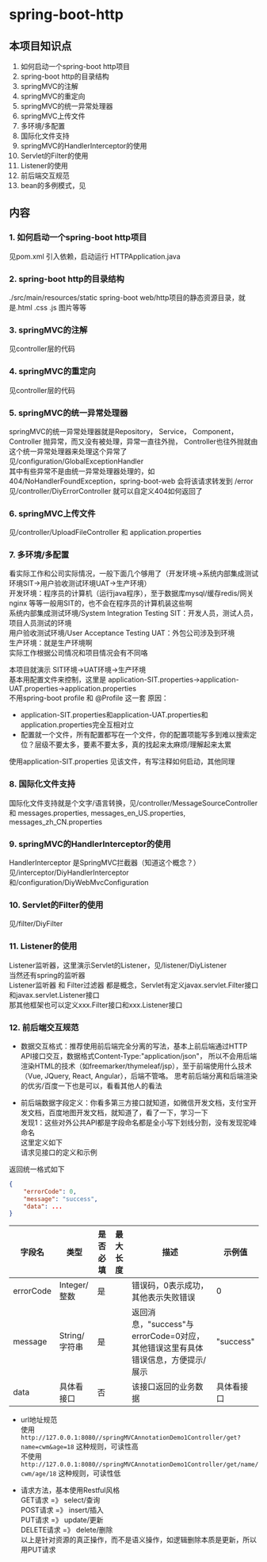 # spring-boot-http

## 本项目知识点
1. 如何启动一个spring-boot http项目  
2. spring-boot http的目录结构  
3. springMVC的注解  
4. springMVC的重定向  
5. springMVC的统一异常处理器  
6. springMVC上传文件  
7. 多环境/多配置  
8. 国际化文件支持  
9. springMVC的HandlerInterceptor的使用  
10. Servlet的Filter的使用  
11. Listener的使用  
12. 前后端交互规范  
13. bean的多例模式，见

## 内容
### 1. 如何启动一个spring-boot http项目  
见pom.xml 引入依赖，启动运行 HTTPApplication.java  

### 2. spring-boot http的目录结构  
./src/main/resources/static  spring-boot web/http项目的静态资源目录，就是.html .css .js 图片等等  

### 3. springMVC的注解
见controller层的代码  

### 4. springMVC的重定向  
见controller层的代码  

### 5. springMVC的统一异常处理器  
springMVC的统一异常处理器就是Repository， Service， Component， Controller 抛异常，而又没有被处理，异常一直往外抛，
Controller也往外抛就由这个统一异常处理器来处理这个异常了  
见/configuration/GlobalExceptionHandler  
其中有些异常不是由统一异常处理器处理的，如404/NoHandlerFoundException，spring-boot-web 会将该请求转发到 /error  
见/controller/DiyErrorController 就可以自定义404如何返回了      


### 6. springMVC上传文件  
见/controller/UploadFileController 和 application.properties   

### 7. 多环境/多配置  
看实际工作和公司实际情况，一般下面几个够用了（开发环境->系统内部集成测试环境SIT->用户验收测试环境UAT->生产环境）   
开发环境：程序员的计算机（运行java程序），至于数据库mysql/缓存redis/网关nginx 等等一般用SIT的，也不会在程序员的计算机装这些啊  
系统内部集成测试环境/System Integration Testing SIT：开发人员，测试人员，项目人员测试的环境  
用户验收测试环境/User Acceptance Testing UAT：外包公司涉及到环境  
生产环境：就是生产环境啊  
实际工作根据公司情况和项目情况会有不同咯  

本项目就演示
SIT环境->UAT环境->生产环境  
基本用配置文件来控制，这里是 application-SIT.properties->application-UAT.properties->application.properties  
不用spring-boot profile 和 @Profile 这一套
原因：  
* application-SIT.properties和application-UAT.properties和application.properties完全互相对立
* 配置就一个文件，所有配置都写在一个文件，你的配置项能写多到难以搜索定位？层级不要太多，要素不要太多，真的找起来太麻烦/理解起来太累  

使用application-SIT.properties 见该文件，有写注释如何启动，其他同理  

### 8. 国际化文件支持  
国际化文件支持就是个文字/语言转换，见/controller/MessageSourceController 和 messages.properties, messages_en_US.properties, messages_zh_CN.properties  

### 9. springMVC的HandlerInterceptor的使用  
HandlerInterceptor 是SpringMVC拦截器（知道这个概念？）  
见/interceptor/DiyHandlerInterceptor 和/configuration/DiyWebMvcConfiguration  

### 10. Servlet的Filter的使用  
见/filter/DiyFilter

### 11. Listener的使用  
Listener监听器，这里演示Servlet的Listener，见/listener/DiyListener  
当然还有spring的监听器  
Listener监听器 和 Filter过滤器 都是概念，Servlet有定义javax.servlet.Filter接口和javax.servlet.Listener接口  
那其他框架也可以定义xxx.Filter接口和xxx.Listener接口  

### 12. 前后端交互规范  
* 数据交互格式：推荐使用前后端完全分离的写法，基本上前后端通过HTTP API接口交互，数据格式Content-Type:"application/json"，
所以不会用后端渲染HTML的技术（如freemarker/thymeleaf/jsp），至于前端使用什么技术（Vue, JQuery, React, Angular），后端不管咯。
思考前后端分离和后端渲染的优劣/百度一下也是可以，看看其他人的看法  

* 前后端数据字段定义：你看多第三方接口就知道，如微信开发文档，支付宝开发文档，百度地图开发文档，就知道了，看了一下，学习一下  
发现1：这些对外公共API都是字段命名都是全小写下划线分割，没有发现驼峰命名  
这里定义如下  
请求见接口的定义和示例  

返回统一格式如下  
``` json
{
    "errorCode": 0,
    "message": "success",
    "data": ...
}
```
| 字段名 | 类型 | 是否必填 | 最大长度 | 描述 | 示例值 |
| ---- | ---- | ---- | ---- | ---- | ---- |
| errorCode |  Integer/整数   | 是  | | 错误码，0表示成功，其他表示失败错误 | 0 |
| message   |  String/字符串  | 是  | | 返回消息，"success"与errorCode=0对应，其他错误这里有具体错误信息，方便提示/展示 | "success" |
| data      |  具体看接口     | 否  | | 该接口返回的业务数据 | 具体看接口 |

* url地址规范  
使用 ``` http://127.0.0.1:8080//springMVCAnnotationDemo1Controller/get?name=cwm&age=18``` 这种规则，可读性高  
不使用  ``` http://127.0.0.1:8080//springMVCAnnotationDemo1Controller/get/name/cwm/age/18``` 这种规则，可读性低  

* 请求方法，基本使用Restful风格  
GET请求 =》 select/查询  
POST请求 =》 insert/插入  
PUT请求 =》 update/更新  
DELETE请求 =》 delete/删除  
以上是针对资源的真正操作，而不是语义操作，如逻辑删除本质是更新，所以用PUT请求  



